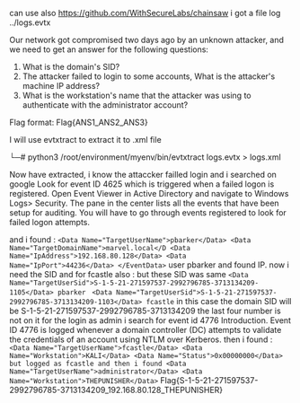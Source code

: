 can use also https://github.com/WithSecureLabs/chainsaw
i got a file log ../logs.evtx

Our network got compromised two days ago by an unknown attacker, and we need to get an answer for the following questions:

1. What is the domain's SID?
2. The attacker failed to login to some accounts, What is the attacker's machine IP address?
3. What is the workstation's name that the attacker was using to authenticate with the administrator account?

Flag format: Flag{ANS1_ANS2_ANS3}

I will use evtxtract to extract it to .xml file 

└─# python3 /root/environment/myenv/bin/evtxtract logs.evtx > logs.xml

Now have extracted,
i know the attaccker failled login and i searched on google
Look for event ID 4625 which is triggered when a failed logon is registered. Open Event Viewer in Active Directory and navigate to Windows Logs> Security. The pane in the center lists all the events that have been setup for auditing. You will have to go through events registered to look for failed logon attempts.

and i found :
`<Data Name="TargetUserName">pbarker</Data>
<Data Name="TargetDomainName">marvel.local</D
<Data Name="IpAddress">192.168.80.128</Data>
<Data Name="IpPort">44236</Data>
</EventData>`
user pbarker and found IP. now i need the SID and for fcastle also
: but these SID was same 
`<Data Name="TargetUserSid">S-1-5-21-271597537-2992796785-3713134209-1105</Data> pbarker
`
 `<Data Name="TargetUserSid">S-1-5-21-271597537-2992796785-3713134209-1103</Data> fcastle`
 in this case the domain SID will be
S-1-5-21-271597537-2992796785-3713134209 the last four number is not on it 
for the login as admin i search for event id 4776
Introduction. Event ID 4776 is logged whenever a domain controller (DC) attempts to validate the credentials of an account using NTLM over Kerberos. 
then i found :
`
<Data Name="TargetUserName">fcastle</Data>
<Data Name="Workstation">KALI</Data>
<Data Name="Status">0x00000000</Data>
but logged as fcastle
and then i found
<Data Name="TargetUserName">administrator</Data>
<Data Name="Workstation">THEPUNISHER</Data>`
Flag{S-1-5-21-271597537-2992796785-3713134209_192.168.80.128_THEPUNISHER}